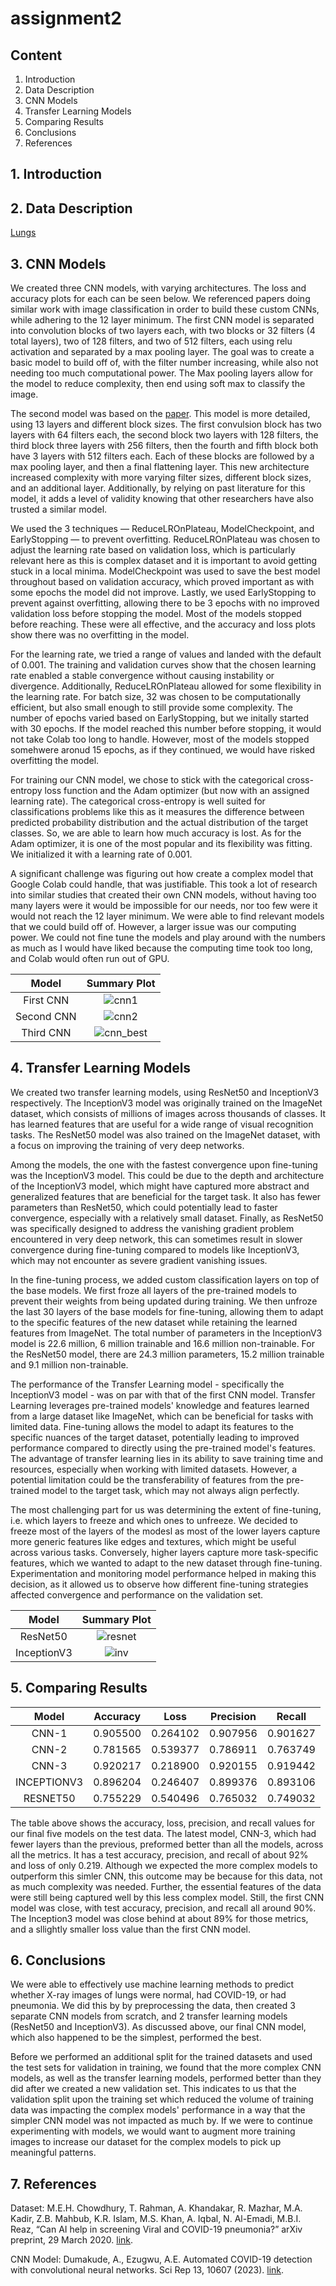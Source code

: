 # assignment2

## Content
1. Introduction
2. Data Description
3. CNN Models
4. Transfer Learning Models
5. Comparing Results
6. Conclusions
7. References

## 1. Introduction


## 2. Data Description
[Lungs](./visuals/lungs.png)

## 3. CNN Models
We created three CNN models, with varying architectures. The loss and accuracy plots for each can be seen below. We referenced papers doing similar work with image classification in order to build these custom CNNs, while adhering to the 12 layer minimum. The first CNN model is separated into convolution blocks of two layers each, with two blocks or 32 filters (4 total layers), two of 128 filters, and two of 512 filters, each using relu activation and separated by a max pooling layer. The goal was to create a basic model to build off of, with the filter number increasing, while also not needing too much computational power. The Max pooling layers allow for the model to reduce complexity, then end using soft max to classify the image.

The second model was based on the [paper](https://www.nature.com/articles/s41598-023-37743-4). This model is more detailed, using 13 layers and different block sizes. The first convulsion block has two layers with 64 filters each, the second block two layers with 128 filters, the third block three layers with 256 filters, then the fourth and fifth block both have 3 layers with 512 filters each. Each of these blocks are followed by a max pooling layer, and then a final flattening layer. This new architecture increased complexity with more varying filter sizes, different block sizes, and an additional layer. Additionally, by relying on past literature for this model, it adds a level of validity knowing that other researchers have also trusted a similar model.

We used the 3 techniques — ReduceLROnPlateau, ModelCheckpoint, and EarlyStopping — to prevent overfitting. ReduceLROnPlateau was chosen to adjust the learning rate based on validation loss, which is particularly relevant here as this is complex dataset and it is important to avoid getting stuck in a local minima. ModelCheckpoint was used to save the best model throughout based on validation accuracy, which proved important as with some epochs the model did not improve. Lastly, we used EarlyStopping to prevent against overfitting, allowing there to be 3 epochs with no improved validation loss before stopping the model. Most of the models stopped before reaching. These were all effective, and the accuracy and loss plots show there was no overfitting in the model.

For the learning rate, we tried a range of values and landed with the default of 0.001. The training and validation curves show that the chosen learning rate enabled a stable convergence without causing instability or divergence. Additionally, ReduceLROnPlateau allowed for some flexibility in the learning rate. For batch size, 32 was chosen to be computationally efficient, but also small enough to still provide some complexity. The number of epochs varied based on EarlyStopping, but we initally started with 30 epochs. If the model reached this number before stopping, it would not take Colab too long to handle. However, most of the models stopped somehwere aronud 15 epochs, as if they continued, we would have risked overfitting the model.

For training our CNN model, we chose to stick with the categorical cross-entropy loss function and the Adam optimizer (but now with an assigned learning rate). The categorical cross-entropy is well suited for classifications problems like this as it measures the difference between predicted probability distribution and the actual distribution of the target classes. So, we are able to learn how much accuracy is lost. As for the Adam optimizer, it is one of the most popular and its flexibility was fitting. We initialized it with a learning rate of 0.001.

A significant challenge was figuring out how create a complex model that Google Colab could handle, that was justifiable. This took a lot of research into similar studies that created their own CNN models, without having too many layers were it would be impossible for our needs, nor too few were it would not reach the 12 layer minimum. We were able to find relevant models that we could build off of. However, a larger issue was our computing power. We could not fine tune the models and play around with the numbers as much as I would have liked because the computing time took too long, and Colab would often run out of GPU.

|Model|Summary Plot|
|:-:|:-:|
|First CNN|![cnn1](./visuals/cnn1.png)
|Second CNN|![cnn2](./visuals/cnn2.png)
|Third CNN|![cnn_best](./visuals/cnn_best.png)

## 4. Transfer Learning Models
We created two transfer learning models, using ResNet50 and InceptionV3 respectively. The InceptionV3 model was originally trained on the ImageNet dataset, which consists of millions of images across thousands of classes. It has learned features that are useful for a wide range of visual recognition tasks. The ResNet50 model was also trained on the ImageNet dataset, with a focus on improving the training of very deep networks.

Among the models, the one with the fastest convergence upon fine-tuning was the InceptionV3 model. This could be due to the depth and architecture of the InceptionV3 model, which might have captured more abstract and generalized features that are beneficial for the target task. It also has fewer parameters than ResNet50, which could potentially lead to faster convergence, especially with a relatively small dataset. Finally, as ResNet50 was specifically designed to address the vanishing gradient problem encountered in very deep network, this can sometimes result in slower convergence during fine-tuning compared to models like InceptionV3, which may not encounter as severe gradient vanishing issues.

In the fine-tuning process, we added custom classification layers on top of the base models. We first froze all layers of the pre-trained models to prevent their weights from being updated during training. We then unfroze the last 30 layers of the base models for fine-tuning, allowing them to adapt to the specific features of the new dataset while retaining the learned features from ImageNet. The total number of parameters in the InceptionV3 model is 22.6 million, 6 million trainable and 16.6 million non-trainable. For the ResNet50 model, there are 24.3 million parameters, 15.2 million trainable and 9.1 million non-trainable.

The performance of the Transfer Learning model - specifically the InceptionV3 model - was on par with that of the first CNN model. Transfer Learning leverages pre-trained models' knowledge and features learned from a large dataset like ImageNet, which can be beneficial for tasks with limited data. Fine-tuning allows the model to adapt its features to the specific nuances of the target dataset, potentially leading to improved performance compared to directly using the pre-trained model's features. The advantage of transfer learning lies in its ability to save training time and resources, especially when working with limited datasets. However, a potential limitation could be the transferability of features from the pre-trained model to the target task, which may not always align perfectly.

The most challenging part for us was determining the extent of fine-tuning, i.e. which layers to freeze and which ones to unfreeze. We decided to freeze most of the layers of the modesl as most of the lower layers capture more generic features like edges and textures, which might be useful across various tasks. Conversely, higher layers capture more task-specific features, which we wanted to adapt to the new dataset through fine-tuning. Experimentation and monitoring model performance helped in making this decision, as it allowed us to observe how different fine-tuning strategies affected convergence and performance on the validation set.

|Model|Summary Plot|
|:-:|:-:|
|ResNet50|![resnet](./visuals/cnn1.png)
|InceptionV3|![inv](./visuals/cnn2.png)

## 5. Comparing Results
|Model|Accuracy|Loss|Precision|Recall|
|:-:|:-:|:-:|:-:|:-:|
|CNN-1 | 0.905500 | 0.264102 |  0.907956 | 0.901627|
|CNN-2 | 0.781565 | 0.539377 |  0.786911 | 0.763749|
|CNN-3 | 0.920217 | 0.218900 |  0.920155 | 0.919442|
|INCEPTIONV3 | 0.896204 | 0.246407 |  0.899376 | 0.893106|
|RESNET50 | 0.755229 | 0.540496 |  0.765032 | 0.749032|

The table above shows the accuracy, loss, precision, and recall values for our final five models on the test data. The latest model, CNN-3, which had fewer layers than the previous, preformed better than all the models, across all the metrics. It has a test accuracy, precision, and recall of about 92% and loss of only 0.219. Although we expected the more complex models to outperform this simler CNN, this outcome may be because for this data, not as much complexity was needed. Further, the essential features of the data were still being captured well by this less complex model. Still, the first CNN model was close, with test accuracy, precision, and recall all around 90%. The Inception3 model was close behind at about 89% for those metrics, and a sllightly smaller loss value than the first CNN model. 

## 6. Conclusions
We were able to effectively use machine learning methods to predict whether X-ray images of lungs were normal, had COVID-19, or had pneumonia. We did this by by preprocessing the data, then created 3 separate CNN models from scratch, and 2 transfer learning models (ResNet50 and InceptionV3). As discussed above, our final CNN model, which also happened to be the simplest, performed the best.

Before we performed an additional split for the trained datasets and used the test sets for validation in training, we found that the more complex CNN models, as well as the transfer learning models, performed better than they did after we created a new validation set. This indicates to us that the validation split upon the training set which reduced the volume of training data was impacting the complex models' performance in a way that the simpler CNN model was not impacted as much by. If we were to continue experimenting with models, we would want to augment more training images to increase our dataset for the complex models to pick up meaningful patterns.

## 7. References
Dataset: M.E.H. Chowdhury, T. Rahman, A. Khandakar, R. Mazhar, M.A. Kadir, Z.B. Mahbub, K.R. Islam, M.S. Khan, A. Iqbal, N. Al-Emadi, M.B.I. Reaz, “Can AI help in screening Viral and COVID-19 pneumonia?” arXiv preprint, 29 March 2020. [link](https://arxiv.org/abs/2003.13145). 

CNN Model: Dumakude, A., Ezugwu, A.E. Automated COVID-19 detection with convolutional neural networks. Sci Rep 13, 10607 (2023). [link](https://doi.org/10.1038/s41598-023-37743-4).

